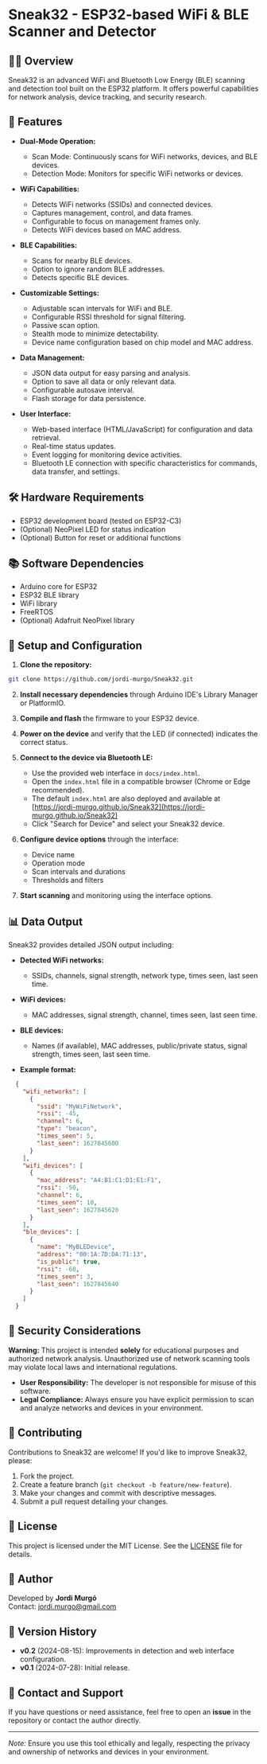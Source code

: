 # Sneak32 - ESP32-based WiFi & BLE Scanner and Detector

## 🕵️‍♂️ Overview

Sneak32 is an advanced WiFi and Bluetooth Low Energy (BLE) scanning and detection tool built on the ESP32 platform. It offers powerful capabilities for network analysis, device tracking, and security research.

## 🚀 Features

- **Dual-Mode Operation:**
  - Scan Mode: Continuously scans for WiFi networks, devices, and BLE devices.
  - Detection Mode: Monitors for specific WiFi networks or devices.

- **WiFi Capabilities:**
  - Detects WiFi networks (SSIDs) and connected devices.
  - Captures management, control, and data frames.
  - Configurable to focus on management frames only.
  - Detects WiFi devices based on MAC address.

- **BLE Capabilities:**
  - Scans for nearby BLE devices.
  - Option to ignore random BLE addresses.
  - Detects specific BLE devices.

- **Customizable Settings:**
  - Adjustable scan intervals for WiFi and BLE.
  - Configurable RSSI threshold for signal filtering.
  - Passive scan option.
  - Stealth mode to minimize detectability.
  - Device name configuration based on chip model and MAC address.

- **Data Management:**
  - JSON data output for easy parsing and analysis.
  - Option to save all data or only relevant data.
  - Configurable autosave interval.
  - Flash storage for data persistence.

- **User Interface:**
  - Web-based interface (HTML/JavaScript) for configuration and data retrieval.
  - Real-time status updates.
  - Event logging for monitoring device activities.
  - Bluetooth LE connection with specific characteristics for commands, data transfer, and settings.

## 🛠 Hardware Requirements

- ESP32 development board (tested on ESP32-C3)
- (Optional) NeoPixel LED for status indication
- (Optional) Button for reset or additional functions

## 📚 Software Dependencies

- Arduino core for ESP32
- ESP32 BLE library
- WiFi library
- FreeRTOS
- (Optional) Adafruit NeoPixel library

## 🔧 Setup and Configuration

1. **Clone the repository:**

  ```bash
  git clone https://github.com/jordi-murgo/Sneak32.git
  ```

2. **Install necessary dependencies** through Arduino IDE's Library Manager or PlatformIO.

3. **Compile and flash** the firmware to your ESP32 device.

4. **Power on the device** and verify that the LED (if connected) indicates the correct status.

5. **Connect to the device via Bluetooth LE:**
   - Use the provided web interface in `docs/index.html`.
   - Open the `index.html` file in a compatible browser (Chrome or Edge recommended).
   - The default `index.html` are also deployed and available at [https://jordi-murgo.github.io/Sneak32](https://jordi-murgo.github.io/Sneak32)
   - Click "Search for Device" and select your Sneak32 device.

6. **Configure device options** through the interface:
   - Device name
   - Operation mode
   - Scan intervals and durations
   - Thresholds and filters

7. **Start scanning** and monitoring using the interface options.

## 📊 Data Output

Sneak32 provides detailed JSON output including:

- **Detected WiFi networks:**
  - SSIDs, channels, signal strength, network type, times seen, last seen time.

- **WiFi devices:**
  - MAC addresses, signal strength, channel, times seen, last seen time.

- **BLE devices:**
  - Names (if available), MAC addresses, public/private status, signal strength, times seen, last seen time.

- **Example format:**

```json
  {
    "wifi_networks": [
      {
        "ssid": "MyWiFiNetwork",
        "rssi": -45,
        "channel": 6,
        "type": "beacon",
        "times_seen": 5,
        "last_seen": 1627845600
      }
    ],
    "wifi_devices": [
      {
        "mac_address": "A4:B1:C1:D1:E1:F1",
        "rssi": -50,
        "channel": 6,
        "times_seen": 10,
        "last_seen": 1627845620
      }
    ],
    "ble_devices": [
      {
        "name": "MyBLEDevice",
        "address": "00:1A:7D:DA:71:13",
        "is_public": true,
        "rssi": -60,
        "times_seen": 3,
        "last_seen": 1627845640
      }
    ]
  }
  ```

## 🔐 Security Considerations

**Warning:** This project is intended **solely** for educational purposes and authorized network analysis. Unauthorized use of network scanning tools may violate local laws and international regulations.

- **User Responsibility:** The developer is not responsible for misuse of this software.
- **Legal Compliance:** Always ensure you have explicit permission to scan and analyze networks and devices in your environment.

## 🤝 Contributing

Contributions to Sneak32 are welcome! If you'd like to improve Sneak32, please:

1. Fork the project.
2. Create a feature branch (`git checkout -b feature/new-feature`).
3. Make your changes and commit with descriptive messages.
4. Submit a pull request detailing your changes.

## 📄 License

This project is licensed under the MIT License. See the [LICENSE](LICENSE) file for details.

## 👤 Author

Developed by **Jordi Murgó**  
Contact: [jordi.murgo@gmail.com](mailto:jordi.murgo@gmail.com)

## 📅 Version History

- **v0.2** (2024-08-15): Improvements in detection and web interface configuration.
- **v0.1** (2024-07-28): Initial release.

## 📧 Contact and Support

If you have questions or need assistance, feel free to open an **issue** in the repository or contact the author directly.

---

*Note:* Ensure you use this tool ethically and legally, respecting the privacy and ownership of networks and devices in your environment.
